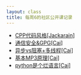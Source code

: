 ```yaml
---
layout: class
title: 每周6的社区公开课记录
---
```


* [CPP代码风格\[Jackarain\]](https://avlog.avplayer.org/3597082/CPP%E4%BB%A3%E7%A0%81%E9%A3%8E%E6%A0%BC.html)
* [通信安全&amp;GPG\[Cai\]](https://avlog.avplayer.org/3597082/%E9%80%9A%E4%BF%A1%E5%AE%89%E5%85%A8&amp%3bGPG.html)
* [异步vs阻塞+多线程\[Cai\]](https://avlog.avplayer.org/3597082/%E5%BC%82%E6%AD%A5vs%E5%90%8C%E6%AD%A5%E5%A4%9A%E7%BA%BF%E7%A8%8B.html)
* [基本MP3原理\[Cai\]](https://avlog.avplayer.org/3597082/basicmp3.html)
* [python是个烂语言\[Cai\]](https://avlog.avplayer.org/3597082/python%e6%98%af%e4%b8%aa%e7%83%82%e8%af%ad%e8%a8%80.html)

